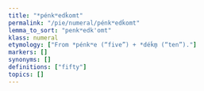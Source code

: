 ```yaml
---
title: "*pénkʷedḱomt"
permalink: "/pie/numeral/pénkʷedḱomt"
lemma_to_sort: "penkʷedk'omt"
klass: numeral
etymology: ["From *pénkʷe (“five”) +‎ *déḱm̥ (“ten”)."]
markers: []
synonyms: []
definitions: ["fifty"]
topics: []
---
```

